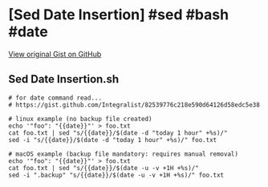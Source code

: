 # [Sed Date Insertion] #sed #bash #date

[View original Gist on GitHub](https://gist.github.com/Integralist/7a13c09791ceba62b9bd70f954552f3f)

## Sed Date Insertion.sh

```shell
# for date command read...
# https://gist.github.com/Integralist/82539776c218e590d64126d58edc5e38

# linux example (no backup file created)
echo '"foo": "{{date}}"' > foo.txt
cat foo.txt | sed "s/{{date}}/$(date -d "today 1 hour" +%s)/"
sed -i "s/{{date}}/$(date -d "today 1 hour" +%s)/" foo.txt

# macOS example (backup file mandatory: requires manual removal)
echo '"foo": "{{date}}"' > foo.txt
cat foo.txt | sed "s/{{date}}/$(date -u -v +1H +%s)/"
sed -i ".backup" "s/{{date}}/$(date -u -v +1H +%s)/" foo.txt
```

